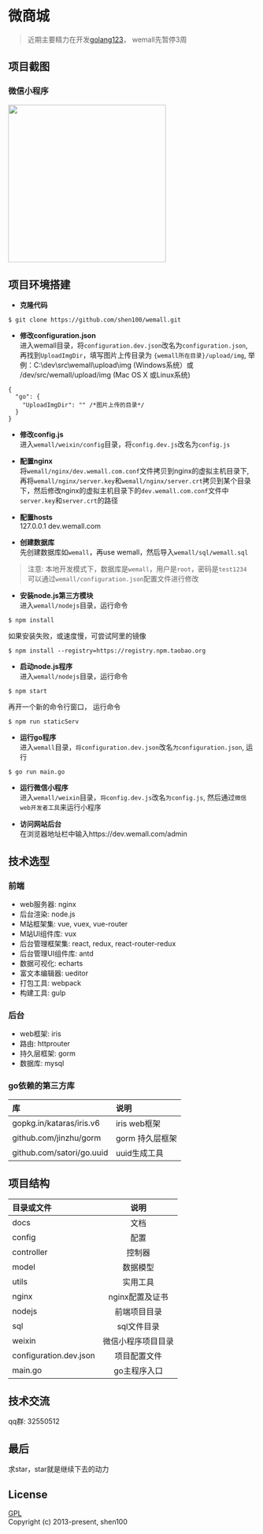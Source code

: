 # 微商城

> 近期主要精力在开发[golang123](https://github.com/shen100/golang123)， wemall先暂停3周

## 项目截图
### 微信小程序
<img src="http://res.cloudinary.com/dcemaqxcp/image/upload/c_scale,q_40,w_640/v1495726849/D55DF2778A92A721C4B5A509AE7ACD96_lkz2g8.jpg" width="320" alt=""/>

## 项目环境搭建
* **克隆代码**

```
$ git clone https://github.com/shen100/wemall.git
``` 

* **修改configuration.json**  
进入wemall目录，将`configuration.dev.json`改名为`configuration.json`, 再找到`UploadImgDir`，填写图片上传目录为 `{wemall所在目录}/upload/img`, 举例：C:\dev\src\wemall\upload\img (Windows系统）或 /dev/src/wemall/upload/img (Mac OS X 或Linux系统)
  
```
{
  "go": {
    "UploadImgDir": "" /*图片上传的目录*/
  }
}
```  

* **修改config.js**  
进入`wemall/weixin/config`目录，将`config.dev.js`改名为`config.js`

* **配置nginx**  
将`wemall/nginx/dev.wemall.com.conf`文件拷贝到nginx的虚拟主机目录下, 再将`wemall/nginx/server.key`和`wemall/nginx/server.crt`拷贝到某个目录下，然后修改nginx的虚拟主机目录下的`dev.wemall.com.conf`文件中`server.key`和`server.crt`的路径  

* **配置hosts**    
127.0.0.1 dev.wemall.com  
 
* **创建数据库**  
先创建数据库如`wemall`，再use wemall，然后导入`wemall/sql/wemall.sql` 
>注意: 本地开发模式下，数据库是`wemall`，用户是`root`，密码是`test1234`  
>可以通过`wemall/configuration.json`配置文件进行修改  

* **安装node.js第三方模块**  
进入`wemall/nodejs`目录，运行命令
  
```
$ npm install
``` 

如果安装失败，或速度慢，可尝试阿里的镜像

```
$ npm install --registry=https://registry.npm.taobao.org
```

* **启动node.js程序**  
进入`wemall/nodejs`目录，运行命令

```
$ npm start
```

再开一个新的命令行窗口， 运行命令

```
$ npm run staticServ
```

* **运行go程序**  
进入`wemall`目录，`将configuration.dev.json`改名`为configuration.json`, 运行

```
$ go run main.go
```

* **运行微信小程序**   
进入`wemall/weixin`目录，`将config.dev.js`改名`为config.js`, 然后通过`微信web开发者工具`来运行小程序  

* **访问网站后台**  
在浏览器地址栏中输入https://dev.wemall.com/admin  

## 技术选型
### 前端
* web服务器: nginx
* 后台渲染: node.js
* M站框架集: vue, vuex, vue-router
* M站UI组件库: vux
* 后台管理框架集: react, redux, react-router-redux
* 后台管理UI组件库: antd
* 数据可视化: echarts
* 富文本编辑器: ueditor
* 打包工具: webpack
* 构建工具: gulp  

### 后台
* web框架: iris
* 路由: httprouter
* 持久层框架: gorm
* 数据库: mysql 

### go依赖的第三方库

| 库 | 说明              |
|:---------|:-----------------------|
| gopkg.in/kataras/iris.v6   | iris web框架   |
| github.com/jinzhu/gorm     | gorm 持久层框架 |
| github.com/satori/go.uuid  | uuid生成工具    |

## 项目结构
| 目录或文件 | 说明     |  
|:---------|:-------:|
| docs     |  文档|
| config                 |  配置|
| controller             |  控制器|
| model                  |  数据模型|
| utils                  |  实用工具|
| nginx    |  nginx配置及证书|
| nodejs   |  前端项目目录|
| sql      |  sql文件目录|
| weixin   | 微信小程序项目目录 |
| configuration.dev.json  | 项目配置文件 |
| main.go  | go主程序入口|

## 技术交流  
qq群: 32550512  

## 最后
求star，star就是继续下去的动力  

## License
[GPL](https://github.com/shen100/wemall/blob/master/LICENSE "")      
Copyright (c) 2013-present, shen100